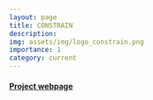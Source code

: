 ```yaml
---
layout: page
title: CONSTRAIN
description: 
img: assets/img/logo_constrain.png
importance: 1
category: current
---
```


#### [Project webpage](https://constrain-eu.org/)